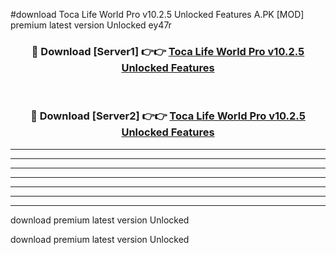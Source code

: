 #download Toca Life World Pro v10.2.5 Unlocked Features A.PK [MOD] premium latest version Unlocked ey47r 



<div align="center">
<h3>🔴 Download [Server1] 👉👉 <a href="https://download1apk.web.app/">Toca Life World Pro v10.2.5 Unlocked Features</a></h3><br>

<h3>🔴 Download [Server2] 👉👉 <a href="https://download1apk.web.app/">Toca Life World Pro v10.2.5 Unlocked Features</a></h3>
</div>





----------------------------------------------------------

----------------------------------------------------------

----------------------------------------------------------

----------------------------------------------------------

----------------------------------------------------------

----------------------------------------------------------

----------------------------------------------------------

download premium latest version Unlocked

download premium latest version Unlocked
